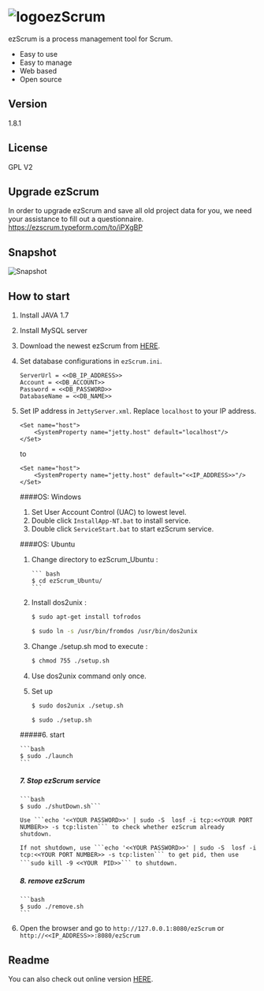![logo](https://raw.githubusercontent.com/ezScrum/ezScrum/master/WebContent/images/readme/ezscrum_log_big.png)ezScrum
=======

ezScrum is a process management tool for Scrum.

- Easy to use
- Easy to manage
- Web based
- Open source


Version
------------
1.8.1


License
------------
GPL V2


Upgrade ezScrum
------------
In order to upgrade ezScrum and save all old project data for you, we need your assistance to fill out a questionnaire.
[https://ezscrum.typeform.com/to/iPXgBP
](https://ezscrum.typeform.com/to/iPXgBP "https://ezscrum.typeform.com/to/iPXgBP")

Snapshot
------------
![Snapshot](https://raw.githubusercontent.com/ezScrum/ezScrum/master/WebContent/images/readme/snapshot.png)


How to start
------------
1. Install JAVA 1.7
2. Install MySQL server
3. Download the newest ezScrum from <a href="https://sourceforge.net/projects/ezscrum/">HERE</a>.
4. Set database configurations in ```ezScrum.ini```.

    ```
    ServerUrl = <<DB_IP_ADDRESS>>
    Account = <<DB_ACCOUNT>>
    Password = <<DB_PASSWORD>>
    DatabaseName = <<DB_NAME>>
    ```

5. Set IP address in ```JettyServer.xml```. Replace ``localhost`` to your IP address.

    ```
    <Set name="host">
        <SystemProperty name="jetty.host" default="localhost"/>
    </Set>
    ```

    to

    ```
    <Set name="host">
        <SystemProperty name="jetty.host" default="<<IP_ADDRESS>>"/>
    </Set>
    ```

	####OS: Windows
    1. Set User Account Control (UAC) to lowest level.
    2. Double click ```InstallApp-NT.bat``` to install service.
    3. Double click ```ServiceStart.bat``` to start ezScrum service.

    ####OS: Ubuntu

	1. Change directory to ezScrum_Ubuntu : 
	
	       ``` bash
	       $ cd ezScrum_Ubuntu/
	       ```
	
	2. Install dos2unix : 

		```bash
		$ sudo apt-get install tofrodos
		```
	
		```bash
		$ sudo ln -s /usr/bin/fromdos /usr/bin/dos2unix
		```
	3. Change ./setup.sh mod to execute : 
		```bash 
	    $ chmod 755 ./setup.sh
	    ```
	4. Use dos2unix command only once.

	5. Set up
	
		```bash
		$ sudo dos2unix ./setup.sh
		```
		
		```bash
		$ sudo ./setup.sh
		```
    #####6. start

	   ```bash
	   $ sudo ./launch
	   ```
	##### 7.  Stop ezScrum service

	   ```bash
	   $ sudo ./shutDown.sh```
	   
	   Use ```echo '<<YOUR PASSWORD>>' | sudo -S  losf -i tcp:<<YOUR PORT NUMBER>> -s tcp:listen``` to check whether ezScrum already shutdown.
       
       If not shutdown, use ```echo '<<YOUR PASSWORD>>' | sudo -S  losf -i tcp:<<YOUR PORT NUMBER>> -s tcp:listen``` to get pid, then use ```sudo kill -9 <<YOUR　PID>>``` to shutdown.
	
	##### 8. remove ezScrum

	   ```bash
	   $ sudo ./remove.sh
	   ```
6. Open the browser and go to ``http://127.0.0.1:8080/ezScrum`` or ``http://<<IP_ADDRESS>>:8080/ezScrum``

Readme
----------
You can also check out online version <a href="https://github.com/ezScrum/ezScrum/blob/master/README.md">HERE</a>.
